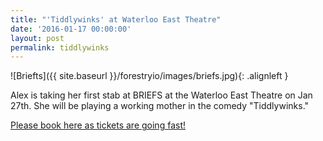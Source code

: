 ```yaml
---
title: "'Tiddlywinks' at Waterloo East Theatre"
date: '2016-01-17 00:00:00'
layout: post
permalink: tiddlywinks
---
```

![Briefts]({{ site.baseurl }}/forestryio/images/briefs.jpg){: .alignleft }

Alex is taking her first stab at BRIEFS at the Waterloo East Theatre on Jan 27th. She will be playing a working mother in the comedy "Tiddlywinks." 

[Please book here as tickets are going fast!](http://www.waterlooeast.co.uk/briefs%20jan%2027.html)
